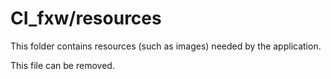 # CI_fxw/resources

This folder contains resources (such as images) needed by the application. 

This file can be removed.
